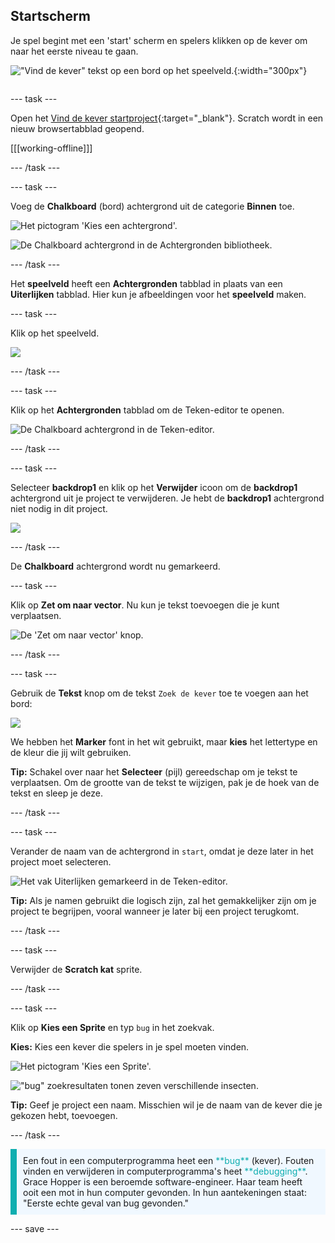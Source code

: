 ## Startscherm

<div style="display: flex; flex-wrap: wrap">
<div style="flex-basis: 200px; flex-grow: 1; margin-right: 15px;">
Je spel begint met een 'start' scherm en spelers klikken op de kever om naar het eerste niveau te gaan.
</div>
<div>

!["Vind de kever" tekst op een bord op het speelveld.](images/start-screen.png){:width="300px"}

</div>
</div>

--- task ---

Open het [Vind de kever startproject](https://scratch.mit.edu/projects/582214723/editor){:target="_blank"}. Scratch wordt in een nieuw browsertabblad geopend.

[[[working-offline]]]

--- /task ---

--- task ---

Voeg de **Chalkboard** (bord) achtergrond uit de categorie **Binnen** toe.

![Het pictogram 'Kies een achtergrond'.](images/backdrop-button.png)

![De Chalkboard achtergrond in de Achtergronden bibliotheek.](images/chalkboard.png)

--- /task ---

Het **speelveld** heeft een **Achtergronden** tabblad in plaats van een **Uiterlijken** tabblad. Hier kun je afbeeldingen voor het **speelveld** maken.

--- task ---

Klik op het speelveld.

![](images/stage-pane.png)

--- /task ---

--- task ---

Klik op het **Achtergronden** tabblad om de Teken-editor te openen.

![De Chalkboard achtergrond in de Teken-editor.](images/chalkboard-paint.png)

--- /task ---

--- task ---

Selecteer **backdrop1** en klik op het **Verwijder** icoon om de **backdrop1** achtergrond uit je project te verwijderen. Je hebt de **backdrop1** achtergrond niet nodig in dit project.

![](images/delete-backdrop1.png)

--- /task ---

De **Chalkboard** achtergrond wordt nu gemarkeerd.

--- task ---

Klik op **Zet om naar vector**. Nu kun je tekst toevoegen die je kunt verplaatsen.

![De 'Zet om naar vector' knop.](images/vector-button.png)

--- /task ---

--- task ---

Gebruik de **Tekst** knop om de tekst `Zoek de kever` toe te voegen aan het bord:

![](images/chalkboard-text.png)

We hebben het **Marker** font in het wit gebruikt, maar **kies** het lettertype en de kleur die jij wilt gebruiken.

**Tip:** Schakel over naar het **Selecteer** (pijl) gereedschap om je tekst te verplaatsen. Om de grootte van de tekst te wijzigen, pak je de hoek van de tekst en sleep je deze.

--- /task ---

--- task ---

Verander de naam van de achtergrond in `start`, omdat je deze later in het project moet selecteren.

![Het vak Uiterlijken gemarkeerd in de Teken-editor.](images/start-screen-name.png)

**Tip:** Als je namen gebruikt die logisch zijn, zal het gemakkelijker zijn om je project te begrijpen, vooral wanneer je later bij een project terugkomt.

--- /task ---

--- task ---

Verwijder de **Scratch kat** sprite.

--- /task ---

--- task ---

Klik op **Kies een Sprite** en typ `bug` in het zoekvak.

**Kies:** Kies een kever die spelers in je spel moeten vinden.

![Het pictogram 'Kies een Sprite'.](images/sprite-button.png)

!["bug" zoekresultaten tonen zeven verschillende insecten.](images/bug-search.png)

**Tip:** Geef je project een naam. Misschien wil je de naam van de kever die je gekozen hebt, toevoegen.

--- /task ---

<p style="border-left: solid; border-width:10px; border-color: #0faeb0; background-color: aliceblue; padding: 10px;">
Een fout in een computerprogramma heet een <span style="color: #0faeb0">**bug**</span> (kever). Fouten vinden en verwijderen in computerprogramma's heet <span style="color: #0faeb0">**debugging**</span>. Grace Hopper is een beroemde software-engineer. Haar team heeft ooit een mot in hun computer gevonden. In hun aantekeningen staat: "Eerste echte geval van bug gevonden."
</p>

--- save ---

